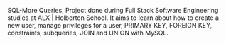 SQL-More Queries, Project done during Full Stack Software Engineering studies at ALX | Holberton School. It aims to learn about how to create a new user, manage privileges for a user, PRIMARY KEY, FOREIGN KEY, constraints, subqueries, JOIN and UNION with MySQL.
